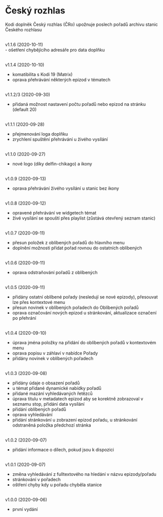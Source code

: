 <h1>Český rozhlas</h1>
<p>
Kodi doplněk Český rozhlas (ČRo) upožnuje poslech pořadů archivu stanic Českého rozhlasu 
<p>
<br>
v1.1.6 (2020-10-11)<br>
- ošetření chybějícího adresáře pro data doplňku<br><br>

v1.1.4 (2020-10-10)<br>    
- komatibilita s Kodi 19 (Matrix)<br>
- oprava přehrávání některých epizod v tématech<br><br>

v1.1.2/3 (2020-09-30)<br>
- přidaná možnost nastavení počtu pořadů nebo epizod na stránku (default 20)<br><br>

v1.1.1 (2020-09-28)<br>
- přejmenování loga doplňku<br>
- zrychlení spuštění přehrávání u živého vysílání<br><br>

v1.1.0 (2020-09-27)<br>
- nové logo (díky delfin-chikago) a ikony<br><br>

v1.0.9 (2020-09-13)<br>
- oprava přehrávání živého vysílání u stanic bez ikony<br><br>

v1.0.8 (2020-09-12)<br>
- opravené přehrávání ve widgetech témat<br>
- živé vysílání se spouští přes playlist (zůstává otevřený seznam stanic)<br><br>

v1.0.7 (2020-09-11)<br>
- přesun položek z oblíbených pořadů do hlavního menu<br>
- doplnění možnosti přidat pořad rovnou do ostatních oblíbených<br><br>

v1.0.6 (2020-09-11)<br>
- oprava odstraňování pořadů z oblíbených<br><br>

v1.0.5 (2020-09-11)<br>
- přidány ostatní oblíbené pořady (nesledují se nové epizody), přesouvat lze přes kontextové menu<br>
- přesun novinek v oblíbených pořadech do Oblíbených pořadů<br>
- oprava označování nových epizod u stránkování, aktualizace označení po přehrání<br><br>

v1.0.4 (2020-09-10)<br>
- úprava jména položky na přidání do oblíbených pořadů v kontextovém menu<br>
- oprava popisu v záhlaví v nabídce Pořady<br>
- přidány novinek v oblíbených pořadech<br><br>

v1.0.3 (2020-09-08)<br>
- přidány údaje o obsazení pořadů<br>
- u témat přidané dynamické nabídky pořadů<br>
- přidané mazání vyhledávaných řetězců<br>
- úprava titulu v metadatech epizod aby se korektně zobrazoval v seznamu stop, přidání data vysílání<br>
- přidání oblíbených pořadů<br>
- oprava vyhledávání<br>
- přidání stránkování u zobrazení epizod pořadu, u stránkování odstraněná položka předchozí stránka<br><br>

v1.0.2 (2020-09-07)<br>
- přidání informace o dílech, pokud jsou k dispozici<br><br>

v1.0.1 (2020-09-07)<br>
- změna vyhledávání z fulltextového na hledání v názvu epizody/pořadu<br>
- stránkování v pořadech<br>
- oštření chyby kdy u pořadu chyběla stanice<br><br>

v1.0.0 (2020-09-06)<br>
- první vydání<br><br>
